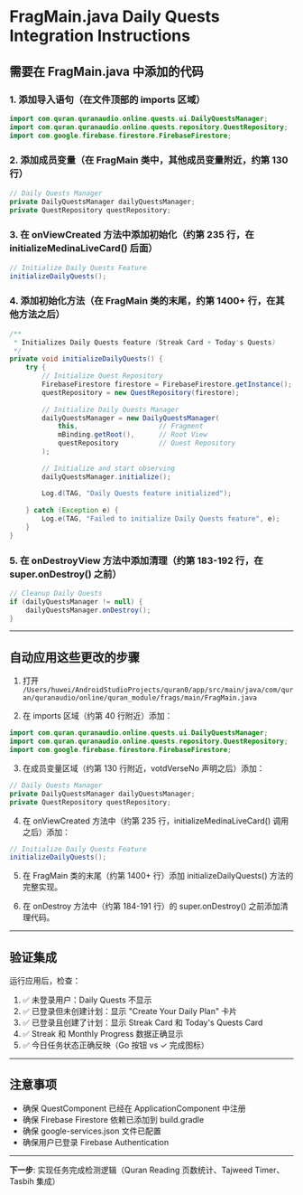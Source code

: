# FragMain.java Daily Quests Integration Instructions

## 需要在 FragMain.java 中添加的代码

### 1. 添加导入语句（在文件顶部的 imports 区域）

```java
import com.quran.quranaudio.online.quests.ui.DailyQuestsManager;
import com.quran.quranaudio.online.quests.repository.QuestRepository;
import com.google.firebase.firestore.FirebaseFirestore;
```

### 2. 添加成员变量（在 FragMain 类中，其他成员变量附近，约第 130 行）

```java
// Daily Quests Manager
private DailyQuestsManager dailyQuestsManager;
private QuestRepository questRepository;
```

### 3. 在 onViewCreated 方法中添加初始化（约第 235 行，在 initializeMedinaLiveCard() 后面）

```java
// Initialize Daily Quests Feature
initializeDailyQuests();
```

### 4. 添加初始化方法（在 FragMain 类的末尾，约第 1400+ 行，在其他方法之后）

```java
/**
 * Initializes Daily Quests feature (Streak Card + Today's Quests)
 */
private void initializeDailyQuests() {
    try {
        // Initialize Quest Repository
        FirebaseFirestore firestore = FirebaseFirestore.getInstance();
        questRepository = new QuestRepository(firestore);
        
        // Initialize Daily Quests Manager
        dailyQuestsManager = new DailyQuestsManager(
            this,                    // Fragment
            mBinding.getRoot(),      // Root View
            questRepository          // Quest Repository
        );
        
        // Initialize and start observing
        dailyQuestsManager.initialize();
        
        Log.d(TAG, "Daily Quests feature initialized");
        
    } catch (Exception e) {
        Log.e(TAG, "Failed to initialize Daily Quests feature", e);
    }
}
```

### 5. 在 onDestroyView 方法中添加清理（约第 183-192 行，在 super.onDestroy() 之前）

```java
// Cleanup Daily Quests
if (dailyQuestsManager != null) {
    dailyQuestsManager.onDestroy();
}
```

---

## 自动应用这些更改的步骤

1. 打开 `/Users/huwei/AndroidStudioProjects/quran0/app/src/main/java/com/quran/quranaudio/online/quran_module/frags/main/FragMain.java`

2. 在 imports 区域（约第 40 行附近）添加：
```java
import com.quran.quranaudio.online.quests.ui.DailyQuestsManager;
import com.quran.quranaudio.online.quests.repository.QuestRepository;
import com.google.firebase.firestore.FirebaseFirestore;
```

3. 在成员变量区域（约第 130 行附近，votdVerseNo 声明之后）添加：
```java
// Daily Quests Manager
private DailyQuestsManager dailyQuestsManager;
private QuestRepository questRepository;
```

4. 在 onViewCreated 方法中（约第 235 行，initializeMedinaLiveCard() 调用之后）添加：
```java
// Initialize Daily Quests Feature
initializeDailyQuests();
```

5. 在 FragMain 类的末尾（约第 1400+ 行）添加 initializeDailyQuests() 方法的完整实现。

6. 在 onDestroy 方法中（约第 184-191 行）的 super.onDestroy() 之前添加清理代码。

---

## 验证集成

运行应用后，检查：
1. ✅ 未登录用户：Daily Quests 不显示
2. ✅ 已登录但未创建计划：显示 "Create Your Daily Plan" 卡片
3. ✅ 已登录且创建了计划：显示 Streak Card 和 Today's Quests Card
4. ✅ Streak 和 Monthly Progress 数据正确显示
5. ✅ 今日任务状态正确反映（Go 按钮 vs ✓ 完成图标）

---

## 注意事项

- 确保 QuestComponent 已经在 ApplicationComponent 中注册
- 确保 Firebase Firestore 依赖已添加到 build.gradle
- 确保 google-services.json 文件已配置
- 确保用户已登录 Firebase Authentication

---

**下一步**: 实现任务完成检测逻辑（Quran Reading 页数统计、Tajweed Timer、Tasbih 集成）











